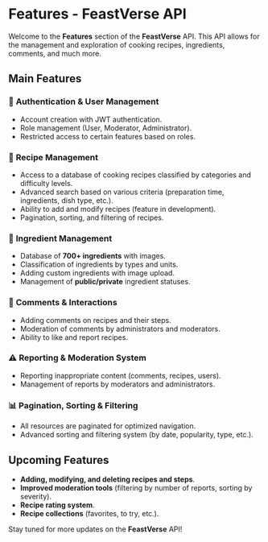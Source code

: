 # Features - FeastVerse API

Welcome to the **Features** section of the **FeastVerse** API. This API allows for the management and exploration of cooking recipes, ingredients, comments, and much more.

## Main Features

### 🔑 **Authentication & User Management**
- Account creation with JWT authentication.
- Role management (User, Moderator, Administrator).
- Restricted access to certain features based on roles.

### 📖 **Recipe Management**
- Access to a database of cooking recipes classified by categories and difficulty levels.
- Advanced search based on various criteria (preparation time, ingredients, dish type, etc.).
- Ability to add and modify recipes (feature in development).
- Pagination, sorting, and filtering of recipes.

### 🥕 **Ingredient Management**
- Database of **700+ ingredients** with images.
- Classification of ingredients by types and units.
- Adding custom ingredients with image upload.
- Management of **public/private** ingredient statuses.

### 💬 **Comments & Interactions**
- Adding comments on recipes and their steps.
- Moderation of comments by administrators and moderators.
- Ability to like and report recipes.

### ⚠️ **Reporting & Moderation System**
- Reporting inappropriate content (comments, recipes, users).
- Management of reports by moderators and administrators.

### 📊 **Pagination, Sorting & Filtering**
- All resources are paginated for optimized navigation.
- Advanced sorting and filtering system (by date, popularity, type, etc.).

## Upcoming Features

- **Adding, modifying, and deleting recipes and steps**.
- **Improved moderation tools** (filtering by number of reports, sorting by severity).
- **Recipe rating system**.
- **Recipe collections** (favorites, to try, etc.).

Stay tuned for more updates on the **FeastVerse** API!